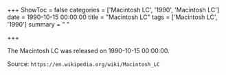 +++
ShowToc = false
categories = ['Macintosh LC', '1990', 'Macintosh LC']
date = 1990-10-15 00:00:00
title = "Macintosh LC"
tags = ['Macintosh LC', '1990']
summary = " "

+++

The Macintosh LC was released on 1990-10-15 00:00:00.

Source: `https://en.wikipedia.org/wiki/Macintosh_LC`


